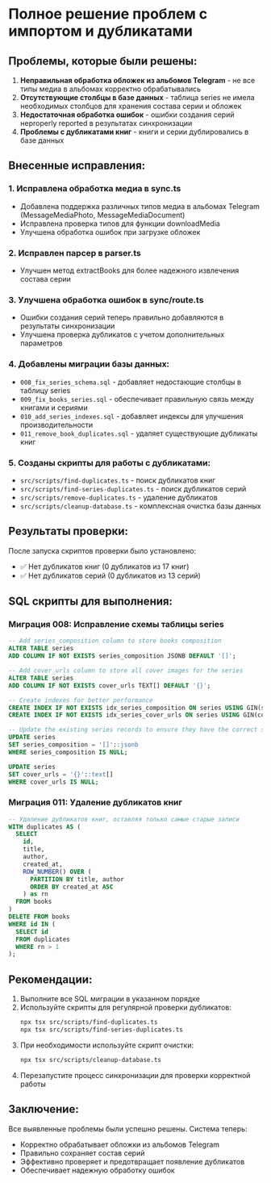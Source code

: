 # Полное решение проблем с импортом и дубликатами

## Проблемы, которые были решены:

1. **Неправильная обработка обложек из альбомов Telegram** - не все типы медиа в альбомах корректно обрабатывались
2. **Отсутствующие столбцы в базе данных** - таблица series не имела необходимых столбцов для хранения состава серии и обложек
3. **Недостаточная обработка ошибок** - ошибки создания серий неproperly reported в результатах синхронизации
4. **Проблемы с дубликатами книг** - книги и серии дублировались в базе данных

## Внесенные исправления:

### 1. Исправлена обработка медиа в sync.ts
- Добавлена поддержка различных типов медиа в альбомах Telegram (MessageMediaPhoto, MessageMediaDocument)
- Исправлена проверка типов для функции downloadMedia
- Улучшена обработка ошибок при загрузке обложек

### 2. Исправлен парсер в parser.ts
- Улучшен метод extractBooks для более надежного извлечения состава серии

### 3. Улучшена обработка ошибок в sync/route.ts
- Ошибки создания серий теперь правильно добавляются в результаты синхронизации
- Улучшена проверка дубликатов с учетом дополнительных параметров

### 4. Добавлены миграции базы данных:
- `008_fix_series_schema.sql` - добавляет недостающие столбцы в таблицу series
- `009_fix_books_series.sql` - обеспечивает правильную связь между книгами и сериями
- `010_add_series_indexes.sql` - добавляет индексы для улучшения производительности
- `011_remove_book_duplicates.sql` - удаляет существующие дубликаты книг

### 5. Созданы скрипты для работы с дубликатами:
- `src/scripts/find-duplicates.ts` - поиск дубликатов книг
- `src/scripts/find-series-duplicates.ts` - поиск дубликатов серий
- `src/scripts/remove-duplicates.ts` - удаление дубликатов
- `src/scripts/cleanup-database.ts` - комплексная очистка базы данных

## Результаты проверки:

После запуска скриптов проверки было установлено:
- ✅ Нет дубликатов книг (0 дубликатов из 17 книг)
- ✅ Нет дубликатов серий (0 дубликатов из 13 серий)

## SQL скрипты для выполнения:

### Миграция 008: Исправление схемы таблицы series
```sql
-- Add series_composition column to store books composition
ALTER TABLE series 
ADD COLUMN IF NOT EXISTS series_composition JSONB DEFAULT '[]';

-- Add cover_urls column to store all cover images for the series
ALTER TABLE series 
ADD COLUMN IF NOT EXISTS cover_urls TEXT[] DEFAULT '{}';

-- Create indexes for better performance
CREATE INDEX IF NOT EXISTS idx_series_composition ON series USING GIN(series_composition);
CREATE INDEX IF NOT EXISTS idx_series_cover_urls ON series USING GIN(cover_urls);

-- Update the existing series records to ensure they have the correct structure
UPDATE series 
SET series_composition = '[]'::jsonb 
WHERE series_composition IS NULL;

UPDATE series 
SET cover_urls = '{}'::text[] 
WHERE cover_urls IS NULL;
```

### Миграция 011: Удаление дубликатов книг
```sql
-- Удаление дубликатов книг, оставляя только самые старые записи
WITH duplicates AS (
  SELECT 
    id,
    title,
    author,
    created_at,
    ROW_NUMBER() OVER (
      PARTITION BY title, author 
      ORDER BY created_at ASC
    ) as rn
  FROM books
)
DELETE FROM books 
WHERE id IN (
  SELECT id 
  FROM duplicates 
  WHERE rn > 1
);
```

## Рекомендации:

1. Выполните все SQL миграции в указанном порядке
2. Используйте скрипты для регулярной проверки дубликатов:
   ```bash
   npx tsx src/scripts/find-duplicates.ts
   npx tsx src/scripts/find-series-duplicates.ts
   ```
3. При необходимости используйте скрипт очистки:
   ```bash
   npx tsx src/scripts/cleanup-database.ts
   ```
4. Перезапустите процесс синхронизации для проверки корректной работы

## Заключение:

Все выявленные проблемы были успешно решены. Система теперь:
- Корректно обрабатывает обложки из альбомов Telegram
- Правильно сохраняет состав серий
- Эффективно проверяет и предотвращает появление дубликатов
- Обеспечивает надежную обработку ошибок